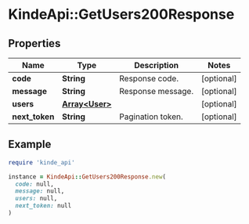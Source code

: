 # KindeApi::GetUsers200Response

## Properties

| Name | Type | Description | Notes |
| ---- | ---- | ----------- | ----- |
| **code** | **String** | Response code. | [optional] |
| **message** | **String** | Response message. | [optional] |
| **users** | [**Array&lt;User&gt;**](User.md) |  | [optional] |
| **next_token** | **String** | Pagination token. | [optional] |

## Example

```ruby
require 'kinde_api'

instance = KindeApi::GetUsers200Response.new(
  code: null,
  message: null,
  users: null,
  next_token: null
)
```

